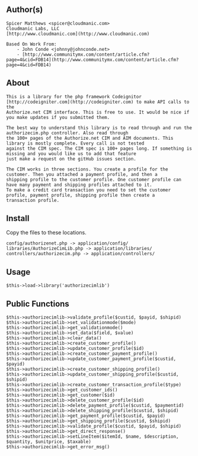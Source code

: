 ## Author(s) 
	Spicer Matthews <spicer@cloudmanic.com>
	Cloudmanic Labs, LLC
	[http://www.cloudmanic.com](http://www.cloudmanic.com)
	
	Based On Work From: 
		- John Conde <johnny@johnconde.net>
		- [http://www.communitymx.com/content/article.cfm?page=4&cid=FDB14](http://www.communitymx.com/content/article.cfm?page=4&cid=FDB14)
	
## About
	This is a library for the php framework Codeignitor [http://codeigniter.com](http://codeigniter.com) to make API calls to the 
	Authorize.net CIM interface. This is free to use. It would be nice if you make updates if you submitted them.
	
	The best way to understand this library is to read through and run the authorizecim.php controller. Also read through 
	the 100+ pages of the Authorize.net CIM and AIM documents. This library is mostly complete. Every call is not tested 
	against the CIM spec. The CIM spec is 100+ pages long. If something is missing and you would like us to add that feature 
	just make a request on the gitHub issues section.
	
	The CIM works in three sections. You create a profile for the customer. Then you attached a payment profile, and then a 
	shipping profile to the customer profile. One customer profile can have many payment and shipping profiles attached to it. 
	To make a credit card transaction you need to set the customer profile, payment profile, shipping profile then create a 
	transaction profile.
	

## Install

Copy the files to these locations.
	
    config/authorizenet.php -> application/config/
    libraries/AuthorizeCimLib.php -> application/libraries/
    controllers/authorizecim.php -> application/controllers/

## Usage
	
	$this->load->library('authorizecimlib')
	
	
## Public Functions
	$this->authorizecimlib->validate_profile($custid, $payid, $shipid)
	$this->authorizecimlib->set_validationmode($mode)
	$this->authorizecimlib->get_validationmode()
	$this->authorizecimlib->set_data($field, $value)
	$this->authorizecimlib->clear_data()
	$this->authorizecimlib->create_customer_profile()
	$this->authorizecimlib->update_customer_profile($id)
	$this->authorizecimlib->create_customer_payment_profile()
	$this->authorizecimlib->update_customer_payment_profile($custid, $payid)
	$this->authorizecimlib->create_customer_shipping_profile()
	$this->authorizecimlib->update_customer_shipping_profile($custid, $shipid)
	$this->authorizecimlib->create_customer_transaction_profile($type)
	$this->authorizecimlib->get_customer_ids()
	$this->authorizecimlib->get_customer($id)
	$this->authorizecimlib->delete_customer_profile($id)
	$this->authorizecimlib->delete_payment_profile($custid, $paymentid)
	$this->authorizecimlib->delete_shipping_profile($custid, $shipid)
	$this->authorizecimlib->get_payment_profile($custid, $payid)
	$this->authorizecimlib->get_shipping_profile($custid, $shipid)
	$this->authorizecimlib->validate_profile($custid, $payid, $shipid)
	$this->authorizecimlib->get_direct_response()
	$this->authorizecimlib->setLineItem($itemId, $name, $description, $quantity, $unitprice, $taxable)
	$this->authorizecimlib->get_error_msg()
	
	
	